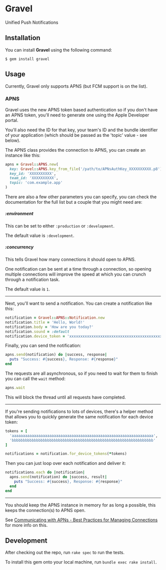# Gravel

Unified Push Notifications

## Installation

You can install **Gravel** using the following command:

    $ gem install gravel

## Usage

Currently, Gravel only supports APNS (but FCM support is on the list).

### APNS

Gravel uses the new APNS token based authentication so if you don't have an
APNS token, you'll need to generate one using the Apple Developer portal.

You'll also need the ID for that key, your team's ID and the bundle identifier
of your application (which should be passed as the 'topic' value - see below).

The APNS class provides the connection to APNS, you can create an instance
like this:

```ruby
apns = Gravel::APNS.new(
  key: Gravel::APNS.key_from_file('/path/to/APNsAuthKey_XXXXXXXXXX.p8'),
  key_id: 'XXXXXXXXXX',
  team_id: 'XXXXXXXXXX',
  topic: 'com.example.app'
)
```

There are also a few other parameters you can specify, you can check the
documentation for the full list but a couple that you might need are:

##### :environment

This can be set to either ```:production``` or ```:development```.

The default value is ```:development```.

##### :concurrency

This tells Gravel how many connections it should open to APNS.

One notification can be sent at a time through a connection, so opening multiple connections will improve the speed at which you can crunch through a notification task.

The default value is ```1```.

---

Next, you'll want to send a notification. You can create a notification like this:

```ruby
notification = Gravel::APNS::Notification.new
notification.title = 'Hello, World!'
notification.body = 'How are you today?'
notification.sound = :default
notification.device_token = 'xxxxxxxxxxxxxxxxxxxxxxxxxxxxxxxxxxxxxxxxxxxxxxxxxxxxxxxxxxxxxxxx'
```

Finally, you can send the notification:

```ruby
apns.send(notification) do |success, response|
  puts "Success: #{success}, Response: #{response}"
end
```

The requests are all asynchronous, so if you need to wait for them to finish
you can call the ```wait``` method:

```ruby
apns.wait
```

This will block the thread until all requests have completed.

---

If you're sending notifications to lots of devices, there's a helper method
that allows you to quickly generate the same notification for each device token:

```ruby
tokens = [
  'aaaaaaaaaaaaaaaaaaaaaaaaaaaaaaaaaaaaaaaaaaaaaaaaaaaaaaaaaaaaaaaa',
  'bbbbbbbbbbbbbbbbbbbbbbbbbbbbbbbbbbbbbbbbbbbbbbbbbbbbbbbbbbbbbbbb'
]

notifications = notification.for_device_tokens(*tokens)
```

Then you can just loop over each notification and deliver it:

```ruby
notifications.each do |notification|
  apns.send(notification) do |success, result|
    puts "Success: #{success}, Response: #{response}"
  end
end
```

---

You should keep the APNS instance in memory for as long a possible, this
keeps the connection(s) to APNS open.

See [Communicating with APNs - Best Practices for Managing Connections](https://developer.apple.com/library/content/documentation/NetworkingInternet/Conceptual/RemoteNotificationsPG/CommunicatingwithAPNs.html#//apple_ref/doc/uid/TP40008194-CH11-SW8) for more info on this.

## Development

After checking out the repo, run `rake spec` to run the tests.

To install this gem onto your local machine, run `bundle exec rake install`.
